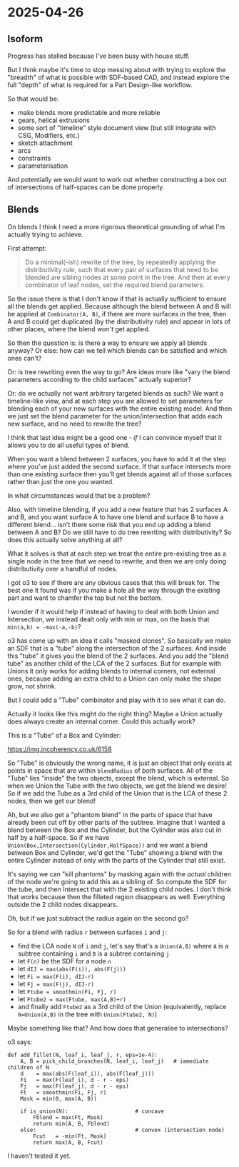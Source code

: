 # 2025-04-26

## Isoform

Progress has stalled because I've been busy with house stuff.

But I think maybe it's time to stop messing about with trying to explore the "breadth" of
what is possible with SDF-based CAD, and instead explore the full "depth" of what is required
for a Part Design-like workflow.

So that would be:

 * make blends more predictable and more reliable
 * gears, helical extrusions
 * some sort of "timeline" style document view (but still integrate with CSG, Modifiers, etc.)
 * sketch attachment
 * arcs
 * constraints
 * parameterisation

And potentially we would want to work out whether constructing a box out of intersections of
half-spaces can be done properly.

## Blends

On blends I think I need a more rigorous theoretical grounding of what I'm actually trying
to achieve.

First attempt:

> Do a minimal(-ish) rewrite of the tree, by repeatedly applying the distributivity rule,
> such that every pair of surfaces that need to be blended are sibling nodes at some
> point in the tree. And then at every combinator of leaf nodes, set the required blend
> parameters.

So the issue there is that I don't know if that is actually sufficient to ensure all
the blends get applied. Because although the blend between A and B will be applied at
`Combinator(A, B)`, if there are more surfaces in the tree, then A and B could get duplicated
(by the distributivity rule) and appear in lots of other places, where the blend *won't*
get applied.

So then the question is: is there a way to ensure we apply all blends anyway? Or else: how
can we tell which blends can be satisfied and which ones can't?

Or: is tree rewriting even the way to go? Are ideas more like "vary the blend parameters
according to the child surfaces" actually superior?

Or: do we actually not want arbitrary targeted blends as such? We want a timeline-like view, and at
each step you are allowed to set parameters for blending each of your new surfaces with
the entire existing model. And then we just set the blend parameter for the union/intersection
that adds each new surface, and no need to rewrite the tree?

I think that last idea might be a good one - *if* I can convince myself that it allows you
to do all useful types of blend.

When you want a blend between 2 surfaces, you have to add it at the step where you've just
added the second surface. If that surface intersects more than one existing surface then
you'll get blends against all of those surfaces rather than just the one you wanted.

In what circumstances would that be a problem?

Also, with timeline blending, if you add a new feature that has 2 surfaces A and B, and you
want surface A to have one blend and surface B to have a different blend... isn't there
some risk that you end up adding a blend between A and B? Do we still have to do tree
rewriting with distributivity? So does this actually solve anything at all?

What it solves is that at each step we treat the entire pre-existing tree as a single node
in the tree that we need to rewrite, and then we are only doing distributivity over a
handful of nodes.

I got o3 to see if there are any obvious cases that this will break for. The best one
it found was if you make a hole all the way through the existing part and want to chamfer the top but not the bottom.

I wonder if it would help if instead of having to deal with both Union and Intersection,
we instead dealt only with min or max, on the basis that `min(a,b) = -max(-a,-b)`?

o3 has come up with an idea it calls "masked clones". So basically we make an SDF that is
a "tube" along the intersection of the 2 surfaces. And inside this "tube" it gives you
the blend of the 2 surfaces. And you add the "blend tube" as another child of the LCA of
the 2 surfaces. But for example with Unions it only works for adding blends to internal
corners, not external ones, because adding an extra child to a Union can only make the
shape grow, not shrink.

But I could add a "Tube" combinator and play with it to see what it can do.

Actually it looks like this might do the right thing? Maybe a Union actually does always
create an internal corner. Could this actually work?

This is a "Tube" of a Box and Cylinder:

https://img.incoherency.co.uk/6158

So "Tube" is obviously the wrong name, it is just an object that only exists at points in
space that are within `blendRadius` of *both* surfaces. All of the "Tube" lies "inside"
the two objects, except the blend, which is external. So when we Union the Tube with the
two objects, we get the blend we desire! So if we add the Tube as a 3rd child of the Union
that is the LCA of these 2 nodes, then we get our blend!

Ah, but we also get a "phantom blend" in the parts of space that have already
been cut off by other parts of the subtree. Imagine that I wanted a blend between
the Box and the Cylinder, but the Cylinder was also cut in half by a half-space.
So if we have `Union(Box,Intersection(Cylinder,HalfSpace))` and we want a blend between
Box and Cylinder, we'd get the "Tube" showing a blend with the entire Cylinder instead of
only with the parts of the Cylinder that still exist.

It's saying we can "kill phantoms" by masking again with the *actual* children of the
node we're going to add this as a sibling of. So compute the SDF for the tube, and then
Intersect that with the 2 existing child nodes. I don't think that works because then
the filleted region disappears as well. Everything outside the 2 child nodes disappears.

Oh, but if we just subtract the radius again on the second go?

So for a blend with radius `r` between surfaces `i` and `j`:

 * find the LCA node `N` of `i` and `j`, let's say that's a `Union(A,B)` where `A` is a subtree containing `i` and `B` is a subtree containing `j`
 * let `F(n)` be the SDF for a node `n`
 * let `dIJ = max(abs(F(i)), abs(F(j)))`
 * let `Fi = max(F(i), dIJ-r)`
 * let `Fj = max(F(j), dIJ-r)`
 * let `Ftube = smoothmin(Fi, Fj, r)`
 * let `Ftube2 = max(Ftube, max(A,B)+r)`
 * and finally add `Ftube2` as a 3rd child of the Union (equivalently, replace `N=Union(A,B)` in the tree with `Union(Ftube2, N)`)

Maybe something like that? And how does that generalise to intersections?

o3 says:

    def add_fillet(N, leaf_i, leaf_j, r, eps=1e-4):
        A, B = pick_child_branches(N, leaf_i, leaf_j)   # immediate children of N
        d    = max(abs(F(leaf_i)), abs(F(leaf_j)))
        Fi   = max(F(leaf_i), d - r - eps)
        Fj   = max(F(leaf_j), d - r - eps)
        Ft   = smoothmin(Fi, Fj, r)
        Mask = min(0, max(A, B))

        if is_union(N):                     # concave
            Fblend = max(Ft, Mask)
            return min(A, B, Fblend)
        else:                               # convex (intersection node)
            Fcut   = -min(Ft, Mask)
            return max(A, B, Fcut)

I haven't tested it yet.
